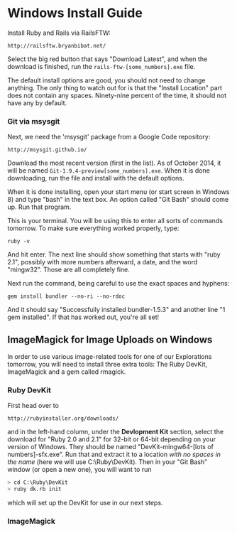 # Windows Install Guide

Install Ruby and Rails via RailsFTW:

    http://railsftw.bryanbibat.net/

Select the big red button that says "Download Latest", and when the download is finished, run the `rails-ftw-[some_numbers].exe` file.

The default install options are good, you should not need to change anything. The only thing to watch out for is that the "Install Location" part does not contain any spaces. Ninety-nine percent of the time, it should not have any by default.

### Git via msysgit

Next, we need the 'msysgit' package from a Google Code repository:

    http://msysgit.github.io/

Download the most recent version (first in the list). As of October 2014, it will be named `Git-1.9.4-preview[some_numbers].exe`. When it is done downloading, run the file and install with the default options.

When it is done installing, open your start menu (or start screen in Windows 8) and type "bash" in the text box. An option called "Git Bash" should come up. Run that program.

This is your terminal. You will be using this to enter all sorts of commands tomorrow. To make sure everything worked properly, type:

    ruby -v

And hit enter. The next line should show something that starts with "ruby 2.1", possibly with more numbers afterward, a date, and the word "mingw32". Those are all completely fine.

Next run the command, being careful to use the exact spaces and hyphens:

    gem install bundler --no-ri --no-rdoc

And it should say "Successfully installed bundler-1.5.3" and another line "1 gem installed". If that has worked out, you're all set!

## ImageMagick for Image Uploads on Windows

In order to use various image-related tools for one of our Explorations tomorrow, you will need to install three extra tools: The Ruby DevKit, ImageMagick and a gem called rmagick.

### Ruby DevKit

First head over to

    http://rubyinstaller.org/downloads/

and in the left-hand column, under the **Devlopment Kit** section, select the download for "Ruby 2.0 and 2.1" for 32-bit or 64-bit depending on your version of Windows. They should be named "DevKit-mingw64-[lots of numbers]-sfx.exe". Run that and extract it to a location *with no spaces in the name* (here we will use C:\Ruby\DevKit). Then in your "Git Bash" window (or open a new one), you will want to run

```bash
> cd C:\Ruby\DevKit
> ruby dk.rb init
```

which will set up the DevKit for use in our next steps.

### ImageMagick

